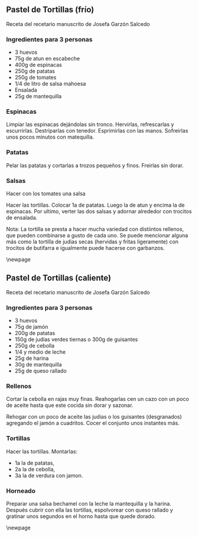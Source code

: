 ## Pastel de Tortillas (frío)

Receta del recetario manuscrito de Josefa Garzón Salcedo

### Ingredientes para 3 personas

- 3 huevos
- 75g de atun en escabeche
- 400g de espinacas
- 250g de patatas
- 250g de tomates
- 1/4 de litro de salsa mahoesa
- Ensalada
- 25g de mantequilla

### Espinacas

Limpiar las espinacas dejándolas sin tronco.
Hervirlas, refrescarlas y escurrirlas.
Destriparlas con tenedor.
Esprimirlas con las manos.
Sofreirlas unos pocos minutos con matequilla.

### Patatas

Pelar las patatas y cortarlas a trozos pequeños y finos.
Freirlas sin dorar.

### Salsas

Hacer con los tomates una salsa

Hacer las tortillas. Colocar 1a de patatas.
Luego la de atun y encima la de espinacas.
Por ultimo, verter las dos salsas y adornar alrededor con trocitos de ensalada.

Nota: La tortilla se presta a hacer mucha variedad con distiintos rellenos, que pueden combinarse a gusto de cada uno.
Se puede mencionar alguna más como la tortilla de judias secas (hervidas y fritas ligeramente)
con trocitos de butifarra e igualmente puede hacerse con garbanzos.

\newpage

## Pastel de Tortillas (caliente)

Receta del recetario manuscrito de Josefa Garzón Salcedo

### Ingredientes para 3 personas

- 3 huevos
- 75g de jamón
- 200g de patatas
- 150g de judias verdes tiernas o 300g de guisantes
- 250g de cebolla
- 1/4 y medio de leche
- 25g de harina
- 30g de mantequilla
- 25g de queso rallado

### Rellenos

Cortar la cebolla en rajas muy finas.
Reahogarlas cen un cazo con un poco de aceite hasta que este cocida sin dorar y sazonar.

Rehogar con un poco de aceite las judias o los guisantes (desgranados) agregando el jamón a cuadritos.
Cocer el conjunto unos instantes más.

### Tortillas

Hacer las tortillas. Montarlas:

- 1a la de patatas,
- 2a la de cebolla,
- 3a la de verdura con jamon.

### Horneado

Preparar una salsa bechamel con la leche la mantequilla y la harina.
Después cubrir con ella las tortillas, espolvorear con queso rallado y gratinar unos segundos en el horno hasta que quede dorado.

















\newpage
